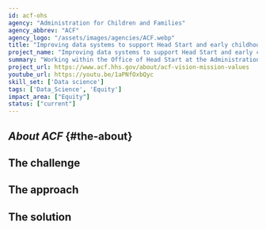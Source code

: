 ```yaml
---
id: acf-ohs
agency: "Administration for Children and Families"
agency_abbrev: "ACF"
agency_logo: "/assets/images/agencies/ACF.webp"
title: "Improving data systems to support Head Start and early childhood education"
project_name: "Improving data systems to support Head Start and early childhood education"
summary: "Working within the Office of Head Start at the Administration for Children and Families to optimize support of vulnerable children and families in success for school and life by helping OHS improve data systems through the involvement of data analysis and strategy efforts."
project_url: https://www.acf.hhs.gov/about/acf-vision-mission-values
youtube_url: https://youtu.be/1aPNfOxbQyc
skill_set: ['Data science']
tags: ['Data_Science', 'Equity']
impact_area: ["Equity"]
status: ["current"]
---
```

## *About ACF* {#the-about}

## The challenge

## The approach

## The solution 

